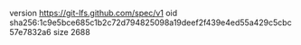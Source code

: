 version https://git-lfs.github.com/spec/v1
oid sha256:1c9e5bce685c1b2c72d794825098a19deef2f439e4ed55a429c5cbc57e7832a6
size 2688
